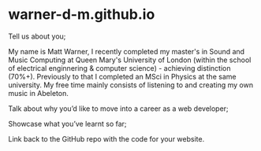 # warner-d-m.github.io
Tell us about you;

My name is Matt Warner, I recently completed my master's in Sound and Music Computing at Queen Mary's University of London (within the school of electrical enginnering & computer science) - achieving distinction (70%+). Previously to that I completed an MSci in Physics at the same university. My free time mainly consists of listening to and creating my own music in 
Abeleton.

Talk about why you’d like to move into a career as a web developer;


Showcase what you’ve learnt so far;


Link back to the GitHub repo with the code for your website.
